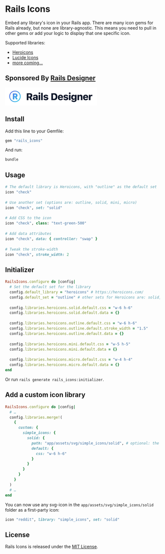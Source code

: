 # Rails Icons

Embed any library's icon in your Rails app. There are many icon gems for Rails already, but none are library-agnostic. This means you need to pull in other gems or add your logic to display that one specific icon.

Supported libraries:

- [Heroicons](https://heroicons.com/)
- [Lucide Icons](https://lucide.dev/)
- [more coming…](https://github.com/rails-designer/rails_icons/issues)


## Sponsored By [Rails Designer](https://railsdesigner.com/)

<a href="https://railsdesigner.com/" target="_blank">
  <img src="https://raw.githubusercontent.com/Rails-Designer/rails_icons/main/docs/rails_designer_icon.jpg" alt="Rails Designer logo"  width="300" />
</a>

## Install

Add this line to your Gemfile:

```ruby
gem "rails_icons"
```

And run:

```bash
bundle
```


## Usage

```ruby
# The default library is Heroicons, with "outline" as the default set
icon "check"

# Use another set (options are: outline, solid, mini, micro)
icon "check", set: "solid"

# Add CSS to the icon
icon "check", class: "text-green-500"

# Add data attributes
icon "check", data: { controller: "swap" }

# Tweak the stroke-width
icon "check", stroke_width: 2
```


## Initializer

```ruby
RailsIcons.configure do |config|
  # Set the default set for the library
  config.default_library = "heroicons" # https://heroicons.com/
  config.default_set = "outline" # other sets for Heroicons are: solid, mini, micro

  config.libraries.heroicons.solid.default.css = "w-6 h-6"
  config.libraries.heroicons.solid.default.data = {}

  config.libraries.heroicons.outline.default.css = "w-6 h-6"
  config.libraries.heroicons.outline.default.stroke_width = "1.5"
  config.libraries.heroicons.outline.default.data = {}

  config.libraries.heroicons.mini.default.css = "w-5 h-5"
  config.libraries.heroicons.mini.default.data = {}

  config.libraries.heroicons.micro.default.css = "w-4 h-4"
  config.libraries.heroicons.micro.default.data = {}
end
```

Or run `rails generate rails_icons:initializer`.


## Add a custom icon library

```ruby
RailsIcons.configure do |config|
  # …
  config.libraries.merge!(
    {
      custom: {
        simple_icons: {
          solid: {
            path: "app/assets/svg/simple_icons/solid", # optional: the default lookup path is: `app/assets/svg/#{library_name}/#{set}`
            default: {
              css: "w-6 h-6"
            }
          }
        }
      }
    }
  )
  # …
end
```

You can now use any svg-icon in the `app/assets/svg/simple_icons/solid` folder as a first-party icon:

```ruby
icon "reddit", library: "simple_icons", set: "solid"
```


## License

Rails Icons is released under the [MIT License](https://opensource.org/licenses/MIT).
